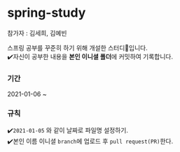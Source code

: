 # spring-study

참가자 : 김세희, 김예빈

스프링 공부를 꾸준히 하기 위해 개설한 스터디💯입니다.  
✔️자신이 공부한 내용을 **본인 이니셜 폴더**에 커밋하여 기록합니다.

### 기간
2021-01-06 ~   
  
    
      
### 규칙
✔️`2021-01-05` 와 같이 날짜로 파일명 설정하기.  
✔️본인 이름 이니셜 `branch`에 업로드 후 `pull request(PR)`한다.

